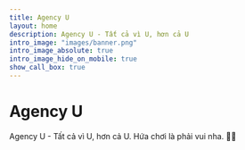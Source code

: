 ```yaml
---
title: Agency U
layout: home
description: Agency U - Tất cả vì U, hơn cả U
intro_image: "images/banner.png"
intro_image_absolute: true
intro_image_hide_on_mobile: true
show_call_box: true
---
```


# Agency U

Agency U - Tất cả vì U, hơn cả U. Hứa chơi là phải vui nha. 🙌🏻
